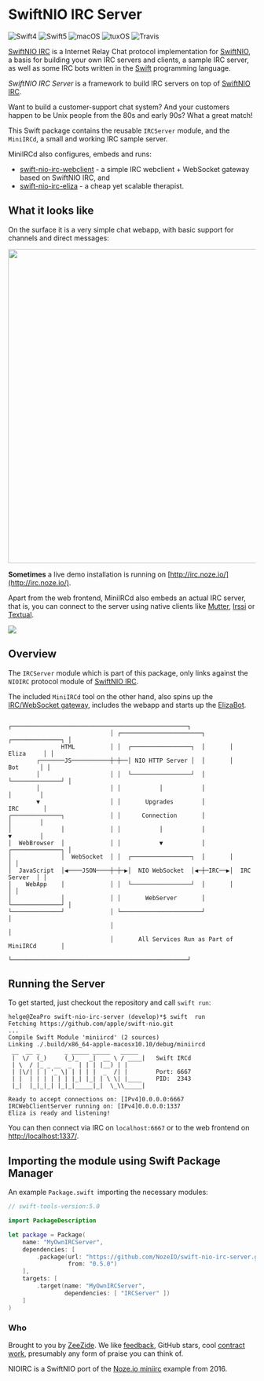 # SwiftNIO IRC Server

![Swift4](https://img.shields.io/badge/swift-4-blue.svg)
![Swift5](https://img.shields.io/badge/swift-5-blue.svg)
![macOS](https://img.shields.io/badge/os-macOS-green.svg?style=flat)
![tuxOS](https://img.shields.io/badge/os-tuxOS-green.svg?style=flat)
![Travis](https://travis-ci.org/NozeIO/swift-nio-irc-webclient.svg?branch=master)

[SwiftNIO IRC](https://github.com/NozeIO/swift-nio-irc)
is a Internet Relay Chat protocol implementation for
[SwiftNIO](https://github.com/apple/swift-nio),
a basis for building your own IRC servers and clients,
a sample IRC server, as well as some IRC bots written in the
[Swift](http://swift.org) programming language.

*SwiftNIO IRC Server* is a framework to build IRC servers on top of
[SwiftNIO IRC](https://github.com/NozeIO/swift-nio-irc).

Want to build a customer-support chat system?
And your customers happen to be Unix people from the 80s and early 90s?
What a great match!

This Swift package contains the reusable `IRCServer` module,
and the `MiniIRCd`, a small and working IRC sample server.

MiniIRCd also configures, embeds and runs:

- [swift-nio-irc-webclient](https://github.com/NozeIO/swift-nio-irc-webclient) -
  a simple IRC webclient + WebSocket gateway based on SwiftNIO IRC, and
- [swift-nio-irc-eliza](https://github.com/NozeIO/swift-nio-irc-eliza) -
  a cheap yet scalable therapist.


## What it looks like

On the surface it is a very simple chat webapp, with basic support for
channels and direct messages:

<img src="http://zeezide.de/img/irc-eliza.png" width="640" />

**Sometimes** a live demo installation is running on
[http://irc.noze.io/](http://irc.noze.io/).

Apart from the web frontend, MiniIRCd also embeds an actual IRC server, that is, 
you can connect to the server using native clients like
[Mutter](https://www.mutterirc.com),
[Irssi](https://irssi.org)
or
[Textual](https://www.codeux.com/textual/).

<img src="http://zeezide.de/img/mutter-irc-setup.gif" />


## Overview

The `IRCServer` module which is part of this package, only links against the
`NIOIRC`
protocol module of [SwiftNIO IRC](https://github.com/NozeIO/swift-nio-irc).

The included `MiniIRCd` tool on the other hand, also spins up the
[IRC/WebSocket gateway](https://github.com/NozeIO/swift-nio-irc-webclient),
includes the webapp and starts up the 
[ElizaBot](https://github.com/NozeIO/swift-nio-irc-eliza).

```
                             ┌──────────────────────────────────────────────────┐
                             │ ┌───────────────────────┐       ┌──────────────┐ │
               HTML          │ │  ┌─────────────────┐  │       │    Eliza     │ │
        ┌───────JS───────────┼─┼──│ NIO HTTP Server │  │       │     Bot      │ │
        │                    │ │  └─────────────────┘  │       └──────────────┘ │
        │                    │ │           │           │               │        │
        ▼                    │ │       Upgrades        │              IRC       │
┌──────────────┐             │ │      Connection       │               │        │
│              │             │ │           │           │               ▼        │
│  WebBrowser  │             │ │           ▼           │       ┌──────────────┐ │
│              │  WebSocket  │ │  ┌─────────────────┐  │       │              │ │
│  JavaScript  │◀────JSON────┼─┼─▶│  NIO WebSocket  │◀─┼─IRC──▶│  IRC Server  │ │
│    WebApp    │             │ │  └─────────────────┘  │       │              │ │
│              │             │ │       WebServer       │       └──────────────┘ │
└──────────────┘             │ └───────────────────────┘                        │
                             │                                                  │
                             │       All Services Run as Part of MiniIRCd       │
                             └──────────────────────────────────────────────────┘
```


## Running the Server

To get started, just checkout the repository and call `swift run`:

```
helge@ZeaPro swift-nio-irc-server (develop)*$ swift  run
Fetching https://github.com/apple/swift-nio.git
...
Compile Swift Module 'miniircd' (2 sources)
Linking ./.build/x86_64-apple-macosx10.10/debug/miniircd
 __  __ _       _ _____ _____   _____
 |  \/  (_)     (_)_   _|  __ \ / ____|   Swift IRCd
 | \  / |_ _ __  _  | | | |__) | |
 | |\/| | | '_ \| | | | |  _  /| |        Port: 6667
 | |  | | | | | | |_| |_| | \ \| |____    PID:  2343
 |_|  |_|_|_| |_|_|_____|_|  \_\\_____|

Ready to accept connections on: [IPv4]0.0.0.0:6667
IRCWebClientServer running on: [IPv4]0.0.0.0:1337
Eliza is ready and listening!
````

You can then connect via IRC on `localhost:6667` or
to the web frontend on [http://localhost:1337/](http://localhost:1337).


## Importing the module using Swift Package Manager

An example `Package.swift `importing the necessary modules:

```swift
// swift-tools-version:5.0

import PackageDescription

let package = Package(
    name: "MyOwnIRCServer",
    dependencies: [
        .package(url: "https://github.com/NozeIO/swift-nio-irc-server.git",
                 from: "0.5.0")
    ],
    targets: [
        .target(name: "MyOwnIRCServer",
                dependencies: [ "IRCServer" ])
    ]
)
```


### Who

Brought to you by
[ZeeZide](http://zeezide.de).
We like
[feedback](https://twitter.com/ar_institute),
GitHub stars,
cool [contract work](http://zeezide.com/en/services/services.html),
presumably any form of praise you can think of.

NIOIRC is a SwiftNIO port of the
[Noze.io miniirc](https://github.com/NozeIO/Noze.io/tree/master/Samples/miniirc)
example from 2016.
